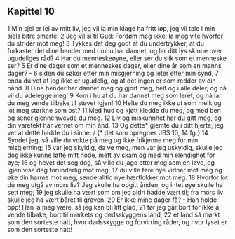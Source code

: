 ## Kapittel 10

1 Min sjel er lei av mitt liv, jeg vil la min klage ha fritt løp, jeg vil tale i min sjels bitre smerte.
2 Jeg vil si til Gud: Fordøm meg ikke, la meg vite hvorfor du strider mot meg!
3 Tykkes det deg godt at du undertrykker, at du forkaster det dine hender med omhu har dannet, og lar ditt lys skinne over ugudeliges råd?
4 Har du menneskeøyne, eller ser du slik som et menneske ser?
5 Er dine dager som et menneskes dager, eller dine år som en manns dager? -
6 siden du søker etter min misgjerning og leter etter min synd,
7 enda du vet at jeg ikke er ugudelig, og at det ingen er som redder av din hånd.
8 Dine hender har dannet meg og gjort meg, helt og i alle deler, og nå vil du ødelegge meg!
9 Kom i hu at du har dannet meg som leret, og nå lar du meg vende tilbake til støvet igjen!
10 Helte du meg ikke ut som melk og lot meg størkne som ost?
11 Med hud og kjøtt kledde du meg, og med ben og sener gjennemvevde du meg.
12 Liv og miskunnhet har du gitt meg, og din varetekt har vernet om min ånd.
13 Og dette* gjemte du i ditt hjerte, jeg vet at dette hadde du i sinne: / {* det som opregnes JBS 10, 14 fg.}
14 Syndet jeg, så ville du vokte på meg og ikke frikjenne meg for min misgjerning;
15 var jeg skyldig, da ve meg, men var jeg uskyldig, skulle jeg dog ikke kunne løfte mitt hode, mett av skam og med min elendighet for øye;
16 og hevet det seg dog, så ville du jage etter meg som en løve, og igjen vise deg forunderlig mot meg;
17 du ville føre nye vidner mot meg og øke din harme mot meg, sende alltid nye hærflokker mot meg.
18 Hvorfor lot du meg utgå av mors liv? Jeg skulle ha opgitt ånden, og intet øye skulle ha sett meg;
19 jeg skulle ha vært som om jeg aldri hadde vært til; fra mors liv skulle jeg ha vært båret til graven.
20 Er ikke mine dager få? - Han holde opp! Han la meg være, så jeg kan bli litt glad,
21 før jeg går bort for ikke å vende tilbake, bort til mørkets og dødsskyggens land,
22 et land så mørkt som den sorteste natt, hvor dødsskygge og forvirring råder, og hvor lyset er som den sorteste natt!
